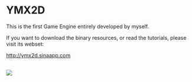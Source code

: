YMX2D
=====

<p>
This is the first Game Engine entirely developed by myself.

If you want to download the binary resources, or read the tutorials, please visit its webset:

<a href="http://ymx2d.sinaapp.com/" target="_blank"/>http://ymx2d.sinaapp.com</a>

</p>

<br/>

<img src="http://ww1.sinaimg.cn/mw690/7d29c2abgw1efazii5wqzj20sp0mstd0.jpg"/>


